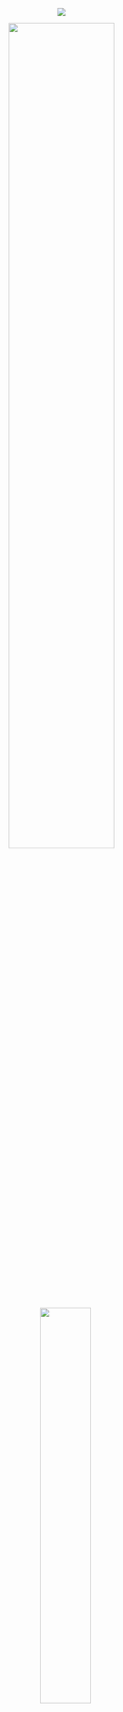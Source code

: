 
<p align="center">
  <img src="https://github.com/firmansyah-13/firmansyah-13/assets/151825709/b9458628-e2f5-4c11-b68f-80444a2346e8">
</p>

<div align="center">
<img src="https://readme-typing-svg.demolab.com?font=Inconsolata&weight=500&size=50&duration=3500&pause=200&color=A7A459&center=true&vCenter=true&multiline=true&repeat=true&random=false&width=1300&height=140&lines=Hello+hai;I'm+Firman%2C+a+self-taught+programming++%E2%9C%A9" width="65%" />
<br><br>
<pre>
  <img src="https://readme-typing-svg.demolab.com?font=Inconsolata&weight=500&size=50&duration=4500&pause=300&color=ffffff&center=true&vCenter=true&multiline=true&repeat=false&random=false&width=1300&height=240&lines=💻+i'm+dedicated to+Front+End+Web;🎮+Music+•Games+•Anime+•Code+•Art;🎶🎧+•Seize+the+Day+•Gunslinger•Sunsetz++%E2%9C%A9" width="45%" />
</pre>
<br>
<img src="https://raw.githubusercontent.com/innng/innng/master/assets/kyubey.gif" height="40"/>
<br><br>
    <h3>My Social Media</h3>

[![](https://img.shields.io/badge/LinkedIn-0077B5?style=for-the-badge&logo=linkedin&logoColor=white)](https://www.linkedin.com/in/firman-syah-2b764b24a?utm_source=share&utm_campaign=share_via&utm_content=profile&utm_medium=android_app)
[![image](https://img.shields.io/badge/Instagram-E4405F?style=for-the-badge&logo=instagram&logoColor=black)](https://www.instagram.com/firmn.syh13)
</div>

<!---
firmansyah-13/firmansyah-13 is a ✨ special ✨ repository because its `README.md` (this file) appears on your GitHub profile.
You can click the Preview link to take a look at your changes.
--->
